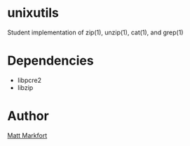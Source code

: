 # unixutils

Student implementation of zip(1), unzip(1), cat(1), and grep(1)

# Dependencies

* libpcre2
* libzip

# Author

[Matt Markfort](mailto:matthew.markfort@my.metrostate.edu)